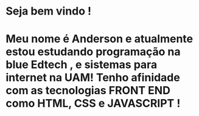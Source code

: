 <h1> Seja bem vindo !<h1>

Meu nome é Anderson e atualmente estou estudando programação na blue Edtech , e sistemas para internet na UAM!
Tenho afinidade com as tecnologias FRONT END como HTML, CSS e JAVASCRIPT ! 



